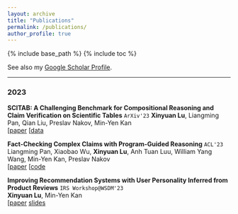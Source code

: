 ```yaml
---
layout: archive
title: "Publications"
permalink: /publications/
author_profile: true
---
```


{% include base_path %}
{% include toc %}

See also my [Google Scholar Profile](https://scholar.google.com/citations?user=-NtdX2sAAAAJ&hl=en).

---

### 2023
**SCITAB: A Challenging Benchmark for Compositional Reasoning and Claim Verification on Scientific Tables** `ArXiv'23`
**Xinyuan Lu**, Liangming Pan, Qian Liu, Preslav Nakov, Min-Yen Kan   
[[paper](https://arxiv.org/pdf/2305.12744.pdf) [[data](https://github.com/XinyuanLu00/SciTab)


**Fact-Checking Complex Claims with Program-Guided Reasoning** `ACL'23`    
Liangming Pan, Xiaobao Wu, **Xinyuan Lu**, Anh Tuan Luu, William Yang Wang, Min-Yen Kan, Preslav Nakov   
[[paper](https://arxiv.org/pdf/2305.12744.pdf) [[code](https://github.com/teacherpeterpan/ProgramFC)
   
**Improving Recommendation Systems with User Personality Inferred from Product Reviews**  `IRS Workshop@WSDM'23`     
**Xinyuan Lu**, Min-Yen Kan   
[[paper](https://aclanthology.org/2020.acl-main.135.pdf) [slides](https://speakerdeck.com/wingnus/improving-recommendation-systems-with-user-personality-inferred-from-product-reviews)
      
